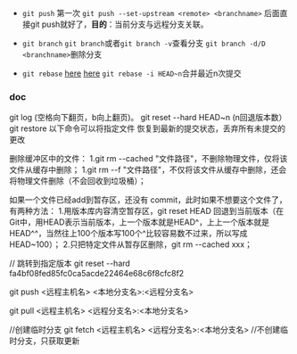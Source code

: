 * `git push` 
第一次
`git push --set-upstream <remote> <branchname>` 
后面直接git push就好了，**目的**：当前分支与远程分支关联。

* `git branch`
`git branch`或者`git branch -v`查看分支
`git branch -d/D <branchname>`删除分支
* `git rebase`
[here](https://git-scm.com/docs/git-rebase/zh_HANS-CN) 
[here](http://jartto.wang/2018/12/11/git-rebase/)
`git rebase -i HEAD~n`合并最近n次提交



### doc
git log				(空格向下翻页，b向上翻页)。
git reset --hard HEAD~n		(n回退版本数）
git restore <file>		以下命令可以将指定文件 <file> 恢复到最新的提交状态，丢弃所有未提交的更改




删除缓冲区中的文件：
1.git rm --cached "文件路径"，不删除物理文件，仅将该文件从缓存中删除；
1.git rm --f "文件路径"，不仅将该文件从缓存中删除，还会将物理文件删除（不会回收到垃圾桶）；

如果一个文件已经add到暂存区，还没有 commit，此时如果不想要这个文件了，有两种方法：
1.用版本库内容清空暂存区，git reset HEAD 回退到当前版本（在Git中，用HEAD表示当前版本，上一个版本就是HEAD^，上上一个版本就是HEAD^^，当然往上100个版本写100个^比较容易数不过来，所以写成HEAD~100）；
2.只把特定文件从暂存区删除，git rm --cached xxx；


// 跳转到指定版本
git reset --hard  fa4bf08fed85fc0ca5acde22464e68c6f8cfc8f2


git push <远程主机名> <本地分支名>:<远程分支名>


git pull <远程主机名> <远程分支名>:<本地分支名>

//创建临时分支
git fetch <远程主机名> <远程分支名>:<本地分支名>
//不创建临时分支，只获取更新